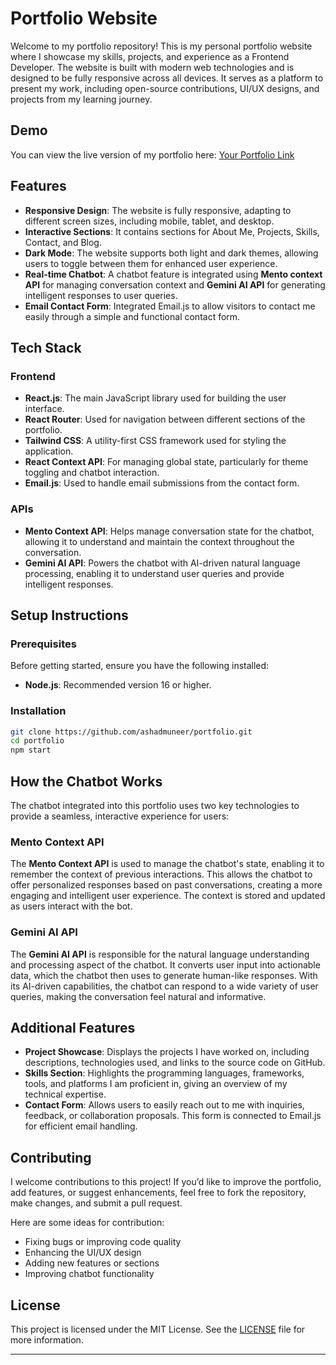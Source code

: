 # Portfolio Website

Welcome to my portfolio repository! This is my personal portfolio website where I showcase my skills, projects, and experience as a Frontend Developer. The website is built with modern web technologies and is designed to be fully responsive across all devices. It serves as a platform to present my work, including open-source contributions, UI/UX designs, and projects from my learning journey.

## Demo

You can view the live version of my portfolio here: [Your Portfolio Link](https://your-portfolio-link.com)

## Features

- **Responsive Design**: The website is fully responsive, adapting to different screen sizes, including mobile, tablet, and desktop.
- **Interactive Sections**: It contains sections for About Me, Projects, Skills, Contact, and Blog.
- **Dark Mode**: The website supports both light and dark themes, allowing users to toggle between them for enhanced user experience.
- **Real-time Chatbot**: A chatbot feature is integrated using **Mento context API** for managing conversation context and **Gemini AI API** for generating intelligent responses to user queries.
- **Email Contact Form**: Integrated Email.js to allow visitors to contact me easily through a simple and functional contact form.

## Tech Stack

### Frontend
- **React.js**: The main JavaScript library used for building the user interface.
- **React Router**: Used for navigation between different sections of the portfolio.
- **Tailwind CSS**: A utility-first CSS framework used for styling the application.
- **React Context API**: For managing global state, particularly for theme toggling and chatbot interaction.
- **Email.js**: Used to handle email submissions from the contact form.

### APIs
- **Mento Context API**: Helps manage conversation state for the chatbot, allowing it to understand and maintain the context throughout the conversation.
- **Gemini AI API**: Powers the chatbot with AI-driven natural language processing, enabling it to understand user queries and provide intelligent responses.

## Setup Instructions

### Prerequisites

Before getting started, ensure you have the following installed:

- **Node.js**: Recommended version 16 or higher.

### Installation
   ```bash
   git clone https://github.com/ashadmuneer/portfolio.git
   cd portfolio
   npm start
```
## How the Chatbot Works

The chatbot integrated into this portfolio uses two key technologies to provide a seamless, interactive experience for users:

### **Mento Context API**
The **Mento Context API** is used to manage the chatbot's state, enabling it to remember the context of previous interactions. This allows the chatbot to offer personalized responses based on past conversations, creating a more engaging and intelligent user experience. The context is stored and updated as users interact with the bot.

### **Gemini AI API**
The **Gemini AI API** is responsible for the natural language understanding and processing aspect of the chatbot. It converts user input into actionable data, which the chatbot then uses to generate human-like responses. With its AI-driven capabilities, the chatbot can respond to a wide variety of user queries, making the conversation feel natural and informative.

## Additional Features

- **Project Showcase**: Displays the projects I have worked on, including descriptions, technologies used, and links to the source code on GitHub.
- **Skills Section**: Highlights the programming languages, frameworks, tools, and platforms I am proficient in, giving an overview of my technical expertise.
- **Contact Form**: Allows users to easily reach out to me with inquiries, feedback, or collaboration proposals. This form is connected to Email.js for efficient email handling.

## Contributing

I welcome contributions to this project! If you’d like to improve the portfolio, add features, or suggest enhancements, feel free to fork the repository, make changes, and submit a pull request.

Here are some ideas for contribution:

- Fixing bugs or improving code quality
- Enhancing the UI/UX design
- Adding new features or sections
- Improving chatbot functionality

## License

This project is licensed under the MIT License. See the [LICENSE](LICENSE) file for more information.

---
